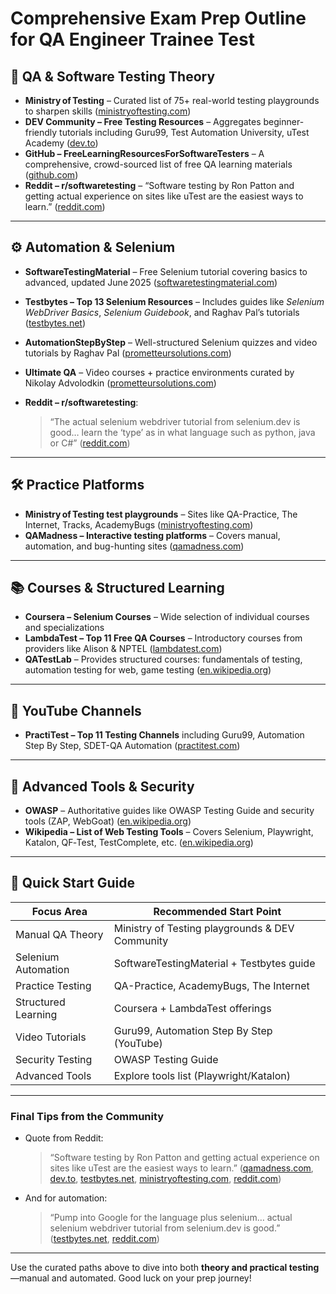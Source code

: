 # Comprehensive Exam Prep Outline for QA Engineer Trainee Test

## 🧠 QA & Software Testing Theory

* **Ministry of Testing** – Curated list of 75+ real-world testing playgrounds to sharpen skills ([ministryoftesting.com][1])
* **DEV Community – Free Testing Resources** – Aggregates beginner-friendly tutorials including Guru99, Test Automation University, uTest Academy ([dev.to][2])
* **GitHub – FreeLearningResourcesForSoftwareTesters** – A comprehensive, crowd-sourced list of free QA learning materials ([github.com][3])
* **Reddit – r/softwaretesting** – “Software testing by Ron Patton and getting actual experience on sites like uTest are the easiest ways to learn.” ([reddit.com][4])

---

## ⚙️ Automation & Selenium

* **SoftwareTestingMaterial** – Free Selenium tutorial covering basics to advanced, updated June 2025 ([softwaretestingmaterial.com][5])
* **Testbytes – Top 13 Selenium Resources** – Includes guides like *Selenium WebDriver Basics*, *Selenium Guidebook*, and Raghav Pal’s tutorials ([testbytes.net][6])
* **AutomationStepByStep** – Well-structured Selenium quizzes and video tutorials by Raghav Pal ([prometteursolutions.com][7])
* **Ultimate QA** – Video courses + practice environments curated by Nikolay Advolodkin ([prometteursolutions.com][7])
* **Reddit – r/softwaretesting**:

  > “The actual selenium webdriver tutorial from selenium.dev is good… learn the ‘type’ as in what language such as python, java or C#” ([reddit.com][8])

---

## 🛠 Practice Platforms

* **Ministry of Testing test playgrounds** – Sites like QA-Practice, The Internet, Tracks, AcademyBugs ([ministryoftesting.com][1])
* **QAMadness – Interactive testing platforms** – Covers manual, automation, and bug-hunting sites ([qamadness.com][9])

---

## 📚 Courses & Structured Learning

* **Coursera – Selenium Courses** – Wide selection of individual courses and specializations&#x20;
* **LambdaTest – Top 11 Free QA Courses** – Introductory courses from providers like Alison & NPTEL ([lambdatest.com][10])
* **QATestLab** – Provides structured courses: fundamentals of testing, automation testing for web, game testing ([en.wikipedia.org][11])

---

## 🎥 YouTube Channels

* **PractiTest – Top 11 Testing Channels** including Guru99, Automation Step By Step, SDET-QA Automation ([practitest.com][12])

---

## 🔐 Advanced Tools & Security

* **OWASP** – Authoritative guides like OWASP Testing Guide and security tools (ZAP, WebGoat) ([en.wikipedia.org][13])
* **Wikipedia – List of Web Testing Tools** – Covers Selenium, Playwright, Katalon, QF‑Test, TestComplete, etc. ([en.wikipedia.org][14])

---

## 📌 Quick Start Guide

| Focus Area          | Recommended Start Point                         |
| ------------------- | ----------------------------------------------- |
| Manual QA Theory    | Ministry of Testing playgrounds & DEV Community |
| Selenium Automation | SoftwareTestingMaterial + Testbytes guide       |
| Practice Testing    | QA-Practice, AcademyBugs, The Internet          |
| Structured Learning | Coursera + LambdaTest offerings                 |
| Video Tutorials     | Guru99, Automation Step By Step (YouTube)       |
| Security Testing    | OWASP Testing Guide                             |
| Advanced Tools      | Explore tools list (Playwright/Katalon)         |

---

### Final Tips from the Community

* Quote from Reddit:

  > “Software testing by Ron Patton and getting actual experience on sites like uTest are the easiest ways to learn.” ([qamadness.com][9], [dev.to][2], [testbytes.net][6], [ministryoftesting.com][1], [reddit.com][4])
* And for automation:

  > “Pump into Google for the language plus selenium… actual selenium webdriver tutorial from selenium.dev is good.” ([testbytes.net][6], [reddit.com][8])

---

Use the curated paths above to dive into both **theory and practical testing**—manual and automated. Good luck on your prep journey!

[1]: https://www.ministryoftesting.com/articles/websites-to-practice-testing?utm_source=chatgpt.com "75+ Testing Practice Websites to Master Software QA in 2024"
[2]: https://dev.to/zt4ff_1/free-resources-to-learn-about-software-testing-39en?utm_source=chatgpt.com "Free Resources to Learn About Software Testing - DEV Community"
[3]: https://github.com/PaulWaltersDev/FreeLearningResourcesForSoftwareTesters?utm_source=chatgpt.com "Free Learning Resources For Software Testers - GitHub"
[4]: https://www.reddit.com/r/softwaretesting/comments/kxti7r/best_resources_to_learn_software_testing/?utm_source=chatgpt.com "Best resources to learn software testing : r/softwaretesting - Reddit"
[5]: https://www.softwaretestingmaterial.com/selenium-tutorial/?utm_source=chatgpt.com "Free Selenium Tutorial | Beginner To Advanced Level"
[6]: https://www.testbytes.net/blog/top-13-resources-to-learn-selenium-automation/?utm_source=chatgpt.com "Top 13 Resources to Learn Selenium Automation - Testbytes"
[7]: https://prometteursolutions.com/blog/top-13-resources-to-learn-selenium-automation/?utm_source=chatgpt.com "Top 13 Resources to Learn Selenium Automation"
[8]: https://www.reddit.com/r/softwaretesting/comments/eje65b/best_source_to_learn_selenium/?utm_source=chatgpt.com "Best source to learn Selenium? : r/softwaretesting - Reddit"
[9]: https://www.qamadness.com/knowledge-base/interactive-platforms-to-practice-your-software-testing-skills/?utm_source=chatgpt.com "16 Interactive Platforms to Practice Your Software Testing Skills"
[10]: https://www.lambdatest.com/blog/top-11-free-software-testing-courses-for-beginners/?utm_source=chatgpt.com "11 Best Free Software Testing Courses for Beginners [2025]"
[11]: https://en.wikipedia.org/wiki/QATestLab?utm_source=chatgpt.com "QATestLab"
[12]: https://www.practitest.com/resource-center/blog/top-10-software-testing-youtube-channels/?utm_source=chatgpt.com "Top 11 Software Testing YouTube Channels - PractiTest"
[13]: https://en.wikipedia.org/wiki/OWASP?utm_source=chatgpt.com "OWASP"
[14]: https://en.wikipedia.org/wiki/List_of_web_testing_tools?utm_source=chatgpt.com "List of web testing tools"
